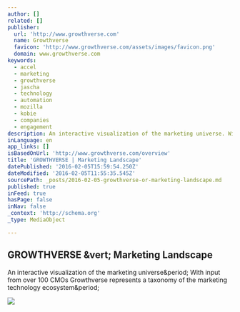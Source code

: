 ```yaml
---
author: []
related: []
publisher:
  url: 'http://www.growthverse.com'
  name: Growthverse
  favicon: 'http://www.growthverse.com/assets/images/favicon.png'
  domain: www.growthverse.com
keywords:
  - accel
  - marketing
  - growthverse
  - jascha
  - technology
  - automation
  - mozilla
  - kobie
  - companies
  - engagement
description: An interactive visualization of the marketing universe. With input from over 100 CMOs Growthverse represents a taxonomy of the marketing technology ecosystem.
inLanguage: en
app_links: []
isBasedOnUrl: 'http://www.growthverse.com/overview'
title: 'GROWTHVERSE | Marketing Landscape'
datePublished: '2016-02-05T15:59:54.250Z'
dateModified: '2016-02-05T11:55:35.545Z'
sourcePath: _posts/2016-02-05-growthverse-or-marketing-landscape.md
published: true
inFeed: true
hasPage: false
inNav: false
_context: 'http://schema.org'
_type: MediaObject

---
```

<article style=""><h1>GROWTHVERSE &amp;vert; Marketing Landscape</h1><p>An interactive visualization of the marketing universe&amp;period; With input from over 100 CMOs Growthverse represents a taxonomy of the marketing technology ecosystem&amp;period;</p><img src="http://www.growthverse.com/assets/uploads/media/Beutler_Accel_Growthverse_FBTeaser.png" /></article>